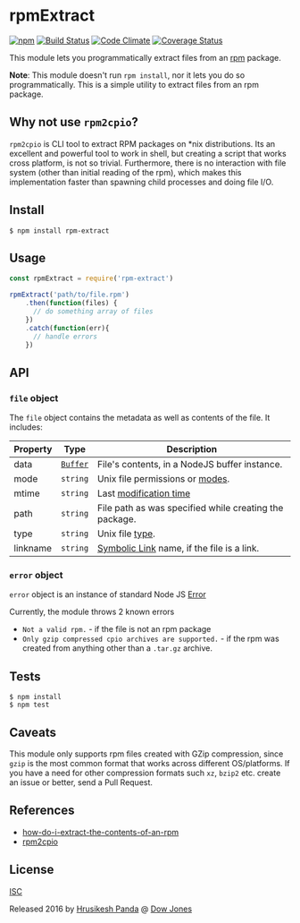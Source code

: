 # rpmExtract

[![npm](https://img.shields.io/npm/v/rpm-extract.svg)](https://www.npmjs.com/package/rpm-extract) [![Build Status](https://travis-ci.org/dowjones/rpm-extract.svg?branch=master)](https://travis-ci.org/dowjones/rpm-extract) [![Code Climate](https://codeclimate.com/github/dowjones/rpm-extract/badges/gpa.svg)](https://codeclimate.com/github/dowjones/rpm-extract) [![Coverage Status](https://coveralls.io/repos/github/dowjones/rpm-extract/badge.svg?branch=master)](https://coveralls.io/github/dowjones/rpm-extract?branch=master)

This module lets you programmatically extract files from an [rpm](https://en.wikipedia.org/wiki/RPM_Package_Manager) package.

**Note**: This module doesn't run `rpm install`, nor it lets you do so programmatically. 
This is a simple utility to extract files from an rpm package.

## Why not use `rpm2cpio`?
`rpm2cpio` is CLI tool to extract RPM packages on *nix distributions.
Its an excellent and powerful tool to work in shell, but creating a script that works cross platform, is not so trivial.
Furthermore, there is no interaction with file system (other than initial reading of the rpm), 
which makes this implementation faster than spawning child processes and doing file I/O.

## Install

```console
$ npm install rpm-extract
```

## Usage

```js
const rpmExtract = require('rpm-extract')

rpmExtract('path/to/file.rpm')
    .then(function(files) {
      // do something array of files
    })
    .catch(function(err){
      // handle errors
    })
```

## API

### `file` object
The `file` object contains the metadata as well as contents of the file. It includes:

| Property | Type                                                  | Description                                                                                 |
|----------|-------------------------------------------------------|---------------------------------------------------------------------------------------------|
| data     | [`Buffer`](https://nodejs.org/api/buffer.html)        | File's contents, in a NodeJS buffer instance.                                               |
| mode     | `string`                                              | Unix file permissions or [modes](https://en.wikipedia.org/wiki/Modes_(Unix)).               |
| mtime    | `string`                                              | Last [modification time](https://en.wikipedia.org/w/index.php?title=Mtime)                  |
| path     | `string`                                              | File path as was specified while creating the package.                                      |
| type     | `string`                                              | Unix file [type](https://en.wikipedia.org/wiki/Unix_file_types).                            |
| linkname | `string`                                              | [Symbolic Link](https://en.wikipedia.org/wiki/Symbolic_link) name, if the file is a link.   |


### `error` object

`error` object is an instance of standard Node JS [Error](https://nodejs.org/api/errors.html#errors_class_error)  

Currently, the module throws 2 known errors

 - `Not a valid rpm.` - if the file is not an rpm package
 - `Only gzip compressed cpio archives are supported.` - if the rpm was created from anything other than a `.tar.gz` archive.
 

## Tests

    $ npm install
    $ npm test

## Caveats
This module only supports rpm files created with GZip compression, since `gzip` is the most common format that works across different OS/platforms.
If you have a need for other compression formats such `xz`, `bzip2` etc. create an issue or better, send a Pull Request.

## References 

  - [how-do-i-extract-the-contents-of-an-rpm](http://stackoverflow.com/questions/18787375/how-do-i-extract-the-contents-of-an-rpm)
  - [rpm2cpio](https://github.com/ruda/rpm2cpio)
  
## License

[ISC](/LICENSE)


Released 2016 by [Hrusikesh Panda](https://github.com/mrchief) @ [Dow Jones](https://github.com/dowjones) 
